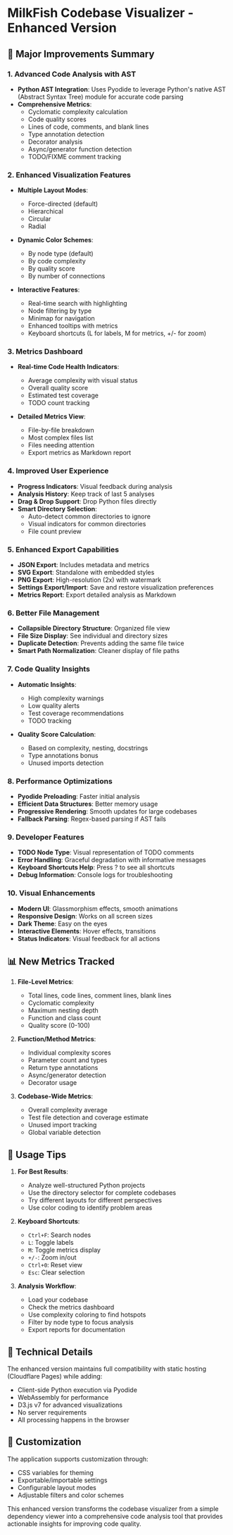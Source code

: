 # MilkFish Codebase Visualizer - Enhanced Version

## 🚀 Major Improvements Summary

### 1. **Advanced Code Analysis with AST**
- **Python AST Integration**: Uses Pyodide to leverage Python's native AST (Abstract Syntax Tree) module for accurate code parsing
- **Comprehensive Metrics**: 
  - Cyclomatic complexity calculation
  - Code quality scores
  - Lines of code, comments, and blank lines
  - Type annotation detection
  - Decorator analysis
  - Async/generator function detection
  - TODO/FIXME comment tracking

### 2. **Enhanced Visualization Features**
- **Multiple Layout Modes**:
  - Force-directed (default)
  - Hierarchical
  - Circular
  - Radial
  
- **Dynamic Color Schemes**:
  - By node type (default)
  - By code complexity
  - By quality score
  - By number of connections
  
- **Interactive Features**:
  - Real-time search with highlighting
  - Node filtering by type
  - Minimap for navigation
  - Enhanced tooltips with metrics
  - Keyboard shortcuts (L for labels, M for metrics, +/- for zoom)

### 3. **Metrics Dashboard**
- **Real-time Code Health Indicators**:
  - Average complexity with visual status
  - Overall quality score
  - Estimated test coverage
  - TODO count tracking
  
- **Detailed Metrics View**:
  - File-by-file breakdown
  - Most complex files list
  - Files needing attention
  - Export metrics as Markdown report

### 4. **Improved User Experience**
- **Progress Indicators**: Visual feedback during analysis
- **Analysis History**: Keep track of last 5 analyses
- **Drag & Drop Support**: Drop Python files directly
- **Smart Directory Selection**: 
  - Auto-detect common directories to ignore
  - Visual indicators for common directories
  - File count preview

### 5. **Enhanced Export Capabilities**
- **JSON Export**: Includes metadata and metrics
- **SVG Export**: Standalone with embedded styles
- **PNG Export**: High-resolution (2x) with watermark
- **Settings Export/Import**: Save and restore visualization preferences
- **Metrics Report**: Export detailed analysis as Markdown

### 6. **Better File Management**
- **Collapsible Directory Structure**: Organized file view
- **File Size Display**: See individual and directory sizes
- **Duplicate Detection**: Prevents adding the same file twice
- **Smart Path Normalization**: Cleaner display of file paths

### 7. **Code Quality Insights**
- **Automatic Insights**: 
  - High complexity warnings
  - Low quality alerts
  - Test coverage recommendations
  - TODO tracking
  
- **Quality Score Calculation**:
  - Based on complexity, nesting, docstrings
  - Type annotations bonus
  - Unused imports detection

### 8. **Performance Optimizations**
- **Pyodide Preloading**: Faster initial analysis
- **Efficient Data Structures**: Better memory usage
- **Progressive Rendering**: Smooth updates for large codebases
- **Fallback Parsing**: Regex-based parsing if AST fails

### 9. **Developer Features**
- **TODO Node Type**: Visual representation of TODO comments
- **Error Handling**: Graceful degradation with informative messages
- **Keyboard Shortcuts Help**: Press ? to see all shortcuts
- **Debug Information**: Console logs for troubleshooting

### 10. **Visual Enhancements**
- **Modern UI**: Glassmorphism effects, smooth animations
- **Responsive Design**: Works on all screen sizes
- **Dark Theme**: Easy on the eyes
- **Interactive Elements**: Hover effects, transitions
- **Status Indicators**: Visual feedback for all actions

## 📊 New Metrics Tracked

1. **File-Level Metrics**:
   - Total lines, code lines, comment lines, blank lines
   - Cyclomatic complexity
   - Maximum nesting depth
   - Function and class count
   - Quality score (0-100)

2. **Function/Method Metrics**:
   - Individual complexity scores
   - Parameter count and types
   - Return type annotations
   - Async/generator detection
   - Decorator usage

3. **Codebase-Wide Metrics**:
   - Overall complexity average
   - Test file detection and coverage estimate
   - Unused import tracking
   - Global variable detection

## 🎯 Usage Tips

1. **For Best Results**:
   - Analyze well-structured Python projects
   - Use the directory selector for complete codebases
   - Try different layouts for different perspectives
   - Use color coding to identify problem areas

2. **Keyboard Shortcuts**:
   - `Ctrl+F`: Search nodes
   - `L`: Toggle labels
   - `M`: Toggle metrics display
   - `+/-`: Zoom in/out
   - `Ctrl+0`: Reset view
   - `Esc`: Clear selection

3. **Analysis Workflow**:
   - Load your codebase
   - Check the metrics dashboard
   - Use complexity coloring to find hotspots
   - Filter by node type to focus analysis
   - Export reports for documentation

## 🔧 Technical Details

The enhanced version maintains full compatibility with static hosting (Cloudflare Pages) while adding:
- Client-side Python execution via Pyodide
- WebAssembly for performance
- D3.js v7 for advanced visualizations
- No server requirements
- All processing happens in the browser

## 🎨 Customization

The application supports customization through:
- CSS variables for theming
- Exportable/importable settings
- Configurable layout modes
- Adjustable filters and color schemes

This enhanced version transforms the codebase visualizer from a simple dependency viewer into a comprehensive code analysis tool that provides actionable insights for improving code quality.